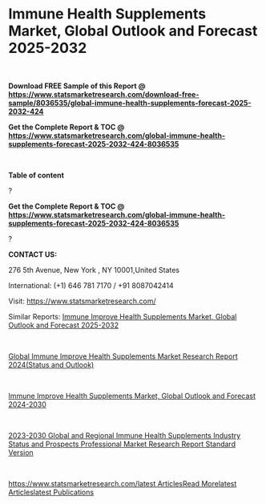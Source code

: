 <h1>Immune Health Supplements Market, Global Outlook and Forecast 2025-2032</h1><br/><p><strong>Download FREE Sample of this Report @ <a href="https://www.statsmarketresearch.com/download-free-sample/8036535/global-immune-health-supplements-forecast-2025-2032-424">https://www.statsmarketresearch.com/download-free-sample/8036535/global-immune-health-supplements-forecast-2025-2032-424</a></strong></p>
 
 
 
 <div><b>Get the Complete Report & TOC @ <a href="https://www.statsmarketresearch.com/global-immune-health-supplements-forecast-2025-2032-424-8036535">https://www.statsmarketresearch.com/global-immune-health-supplements-forecast-2025-2032-424-8036535</a></b></div>
 
 
 
 <p><br />
 
 <b>Table of content</b></p>
 
 
 
 <p>? </p>
 
 
 
 <div><b>Get the Complete Report & TOC @ <a href="https://www.statsmarketresearch.com/global-immune-health-supplements-forecast-2025-2032-424-8036535">https://www.statsmarketresearch.com/global-immune-health-supplements-forecast-2025-2032-424-8036535</a></b></div>
 
 
 
 <p>? </p>
 
 
 
 <p><b>CONTACT US:</b><br />
 
 276 5th Avenue, New York , NY 10001,United States<br />
 
 International: (+1) 646 781 7170 / +91 8087042414<br />
 
 Visit: <a href="https://www.statsmarketresearch.com/">https://www.statsmarketresearch.com/</a><br />
 
 Similar Reports: <a href="https://www.statsmarketresearch.com/global-immune-health-supplements-forecast-2025-2032-424-8036535">Immune Improve Health Supplements Market, Global Outlook and Forecast 2025-2032</a><br />
 
 <br />
 
 <a href="https://www.statsmarketresearch.com/global-immune-health-supplements-forecast-2025-2032-424-8036535">Global Immune Improve Health Supplements Market Research Report 2024(Status and Outlook)</a><br />
 
 <br />
 
 <a href="https://www.statsmarketresearch.com/global-immune-health-supplements-forecast-2025-2032-424-8036535">Immune Improve Health Supplements Market, Global Outlook and Forecast 2024-2030</a><br />
 
 <br />
 
 <a href="https://www.statsmarketresearch.com/global-immune-health-supplements-forecast-2025-2032-424-8036535">2023-2030 Global and Regional Immune Health Supplements Industry Status and Prospects Professional Market Research Report Standard Version</a><br />
 
 <br />
 
 <a href="https://gyeongbokgung.com">https://www.statsmarketresearch.com/</a><a href="https://hallyeomaritime.com">latest Articles</a><a href="https://jingwansa.com">Read More</a><a href="https://nguoiviet.jp/">latest Articles</a><a href="https://www.intelmarketresearch.com/">latest Publications</a></p>